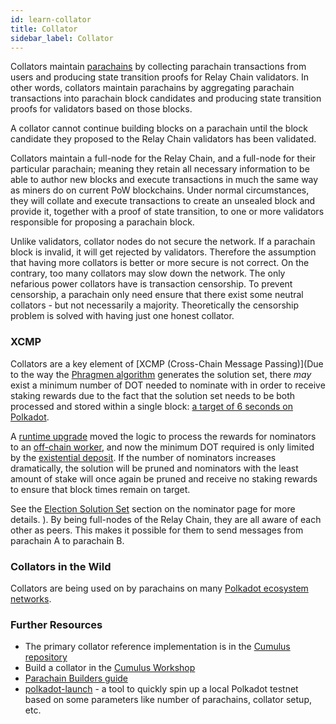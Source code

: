 ```yaml
---
id: learn-collator
title: Collator
sidebar_label: Collator
---
```


Collators maintain [parachains](learn-parachains) by collecting parachain transactions from users
and producing state transition proofs for Relay Chain validators. In other words, collators
maintain parachains by aggregating parachain transactions into parachain block candidates and
producing state transition proofs for validators based on those blocks.

A collator cannot continue building blocks on a parachain until the block candidate they proposed to
the Relay Chain validators has been validated.

Collators maintain a full-node for the Relay Chain, and a full-node for their particular parachain;
meaning they retain all necessary information to be able to author new blocks and execute
transactions in much the same way as miners do on current PoW blockchains. Under normal
circumstances, they will collate and execute transactions to create an unsealed block and provide
it, together with a proof of state transition, to one or more validators responsible for proposing a
parachain block.

Unlike validators, collator nodes do not secure the network. If a parachain block is invalid, it
will get rejected by validators. Therefore the assumption that having more collators is better or
more secure is not correct. On the contrary, too many collators may slow down the network. The only
nefarious power collators have is transaction censorship. To prevent censorship, a parachain only
need ensure that there exist some neutral collators - but not necessarily a majority. Theoretically
the censorship problem is solved with having just one honest collator.

### XCMP

Collators are a key element of [XCMP (Cross-Chain Message Passing)](Due to the way the [Phragmen algorithm](learn-phragmen) generates the solution set, there _may_
exist a minimum number of DOT needed to nominate with in order to receive staking
rewards due to the fact that the solution set needs to be both processed and stored within
a single block: [a target of 6 seconds on Polkadot](faq#what-is-the-block-time-of-the-relay-chain).

A [runtime upgrade](build-protocol-info#runtime-upgrades) moved the logic to process the rewards
for nominators to an [off-chain worker](learn-phragmen#off-chain-phragmén), and now the minimum
DOT required is only limited by the [existential deposit](build-protocol-info#existential-deposit).
If the number of nominators increases dramatically, the solution will be pruned and nominators with
the least amount of stake will once again be pruned and receive no staking rewards to ensure that 
block times remain on target.

See the [Election Solution Set](learn-nominator#the-election-solution-set) section on the
nominator page for more details.
). By being
full-nodes of the Relay Chain, they are all aware of each other as peers. This makes it possible for
them to send messages from parachain A to parachain B.

### Collators in the Wild

Collators are being used on by parachains on many
[Polkadot ecosystem networks](build-guide#polkadot-ecosystem-networks).

### Further Resources

- The primary collator reference implementation is in the 
  [Cumulus repository](https://github.com/paritytech/cumulus/)
- Build a collator in the [Cumulus Workshop](https://substrate.dev/cumulus-workshop/)
- [Parachain Builders guide](build-parachains)
- [polkadot-launch](https://github.com/paritytech/polkadot-launch) - a tool to quickly spin up a
  local Polkadot testnet based on some parameters like number of parachains, collator setup, etc.
